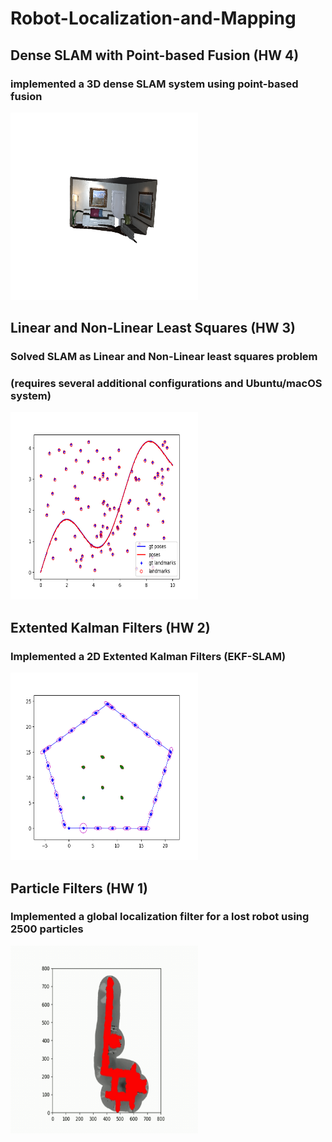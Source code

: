 # Robot-Localization-and-Mapping
## Dense SLAM with Point-based Fusion (HW 4)
### implemented a 3D dense SLAM system using point-based fusion
<img src="Pictures/HW4 result.png" width="300" height="300" />

## Linear and Non-Linear Least Squares (HW 3) 
### Solved SLAM as Linear and Non-Linear least squares problem 
### (requires several additional configurations and Ubuntu/macOS system)
<img src="Pictures/HW3 result.png" width="300" height="300" />

## Extented Kalman Filters (HW 2) 
### Implemented a 2D Extented Kalman Filters (EKF-SLAM) 
<img src="Pictures/HW2 result.png" width="300" height="300" />

## Particle Filters (HW 1) 
### Implemented a global localization filter for a lost robot using 2500 particles
<img src="Pictures/HW1result.gif" width="300" height="300" />

